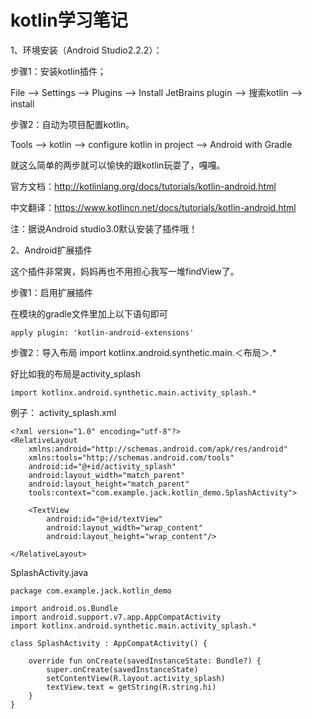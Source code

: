 # kotlin学习笔记

1、环境安装（Android Studio2.2.2）：

步骤1：安装kotlin插件；

File --> Settings --> Plugins --> Install JetBrains plugin --> 搜索kotlin --> install

步骤2：自动为项目配置kotlin。

Tools --> kotlin --> configure kotlin in project --> Android with Gradle

就这么简单的两步就可以愉快的跟kotlin玩耍了，嘎嘎。

官方文档：http://kotlinlang.org/docs/tutorials/kotlin-android.html

中文翻译：https://www.kotlincn.net/docs/tutorials/kotlin-android.html

注：据说Android studio3.0默认安装了插件哦！


2、Android扩展插件

这个插件非常爽，妈妈再也不用担心我写一堆findView了。

步骤1：启用扩展插件

在模块的gradle文件里加上以下语句即可

    apply plugin: 'kotlin-android-extensions'


步骤2：导入布局 import kotlinx.android.synthetic.main.＜布局＞.*

好比如我的布局是activity_splash

    import kotlinx.android.synthetic.main.activity_splash.*

例子：
activity_splash.xml

    <?xml version="1.0" encoding="utf-8"?>
    <RelativeLayout
        xmlns:android="http://schemas.android.com/apk/res/android"
        xmlns:tools="http://schemas.android.com/tools"
        android:id="@+id/activity_splash"
        android:layout_width="match_parent"
        android:layout_height="match_parent"
        tools:context="com.example.jack.kotlin_demo.SplashActivity">

        <TextView
            android:id="@+id/textView"
            android:layout_width="wrap_content"
            android:layout_height="wrap_content"/>

    </RelativeLayout>

SplashActivity.java

    package com.example.jack.kotlin_demo

    import android.os.Bundle
    import android.support.v7.app.AppCompatActivity
    import kotlinx.android.synthetic.main.activity_splash.*

    class SplashActivity : AppCompatActivity() {

        override fun onCreate(savedInstanceState: Bundle?) {
            super.onCreate(savedInstanceState)
            setContentView(R.layout.activity_splash)
            textView.text = getString(R.string.hi)
        }
    }
